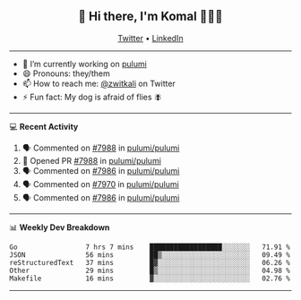 <h2 align="center"> 👋 Hi there, I'm Komal 🧑🏾‍💻 </h2>
<p align="center">
    <a href="https://twitter.com/zwitkali">Twitter</a> •
    <a href="https://www.linkedin.com/in/komal-ali/">LinkedIn</a>
</p>

--------

- 🔭 I’m currently working on [pulumi](https://github.com/pulumi/pulumi)
- 😄 Pronouns: they/them
- 📫 How to reach me: [@zwitkali](https://twitter.com/zwitkali) on Twitter
- ⚡ Fun fact: My dog is afraid of flies 🪰

--------
💻 **Recent Activity**

<!--START_SECTION:activity-->
1. 🗣 Commented on [#7988](https://github.com/pulumi/pulumi/issues/7988) in [pulumi/pulumi](https://github.com/pulumi/pulumi)
2. 💪 Opened PR [#7988](https://github.com/pulumi/pulumi/pull/7988) in [pulumi/pulumi](https://github.com/pulumi/pulumi)
3. 🗣 Commented on [#7986](https://github.com/pulumi/pulumi/issues/7986) in [pulumi/pulumi](https://github.com/pulumi/pulumi)
4. 🗣 Commented on [#7970](https://github.com/pulumi/pulumi/issues/7970) in [pulumi/pulumi](https://github.com/pulumi/pulumi)
5. 🗣 Commented on [#7986](https://github.com/pulumi/pulumi/issues/7986) in [pulumi/pulumi](https://github.com/pulumi/pulumi)
<!--END_SECTION:activity-->

--------

📊 **Weekly Dev Breakdown**
<!--START_SECTION:waka-->
```text
Go                 7 hrs 7 mins    ██████████████████░░░░░░░   71.91 % 
JSON               56 mins         ██▒░░░░░░░░░░░░░░░░░░░░░░   09.49 % 
reStructuredText   37 mins         █▓░░░░░░░░░░░░░░░░░░░░░░░   06.26 % 
Other              29 mins         █▒░░░░░░░░░░░░░░░░░░░░░░░   04.98 % 
Makefile           16 mins         ▓░░░░░░░░░░░░░░░░░░░░░░░░   02.76 % 
```
<!--END_SECTION:waka-->

--------